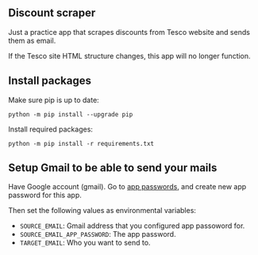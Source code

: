 ## Discount scraper

Just a practice app that scrapes discounts from Tesco website and sends them as email.

If the Tesco site HTML structure changes, this app will no longer function.

## Install packages

Make sure pip is up to date:

```
python -m pip install --upgrade pip
```

Install required packages:

```
python -m pip install -r requirements.txt
```

## Setup Gmail to be able to send your mails

Have Google account (gmail). Go to [app passwords](https://myaccount.google.com/u/4/apppasswords), 
and create new app password for this app.

Then set the following values as environmental variables:

 - `SOURCE_EMAIL`: Gmail address that you configured app passoword for.
 - `SOURCE_EMAIL_APP_PASSWORD`: The app password.
 - `TARGET_EMAIL`: Who you want to send to.